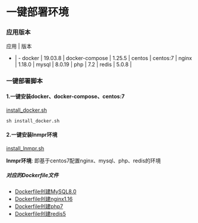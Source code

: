 一键部署环境
====

### 应用版本
应用 | 版本
- | -
docker | 19.03.8 |
docker-compose | 1.25.5 |
centos | centos:7 |
nginx | 1.18.0 |
mysql | 8.0.19 |
php | 7.2 |
redis | 5.0.8 |

### 一键部署脚本

#### 1.一键安装docker、docker-compose、centos:7
[install_docker.sh](./install_docker.sh)
```
sh install_docker.sh
```

#### 2.一键安装lnmpr环境
[install_lnmpr.sh](./yum/install_lnmpr.sh)

**lnmpr环境**: 即基于centos7配置nginx、mysql、php、redis的环境

##### 对应的Dockerfile文件
- [Dockerfile创建MySQL8.0](./yum/Dockerfile创建MySQL8.0.md)
- [Dockerfile创建nginx1.16](./yum/Dockerfile创建nginx1.16.md)
- [Dockerfile创建php7](./yum/Dockerfile创建php7.md)
- [Dockerfile创建redis5](./yum/Dockerfile创建redis5.md)
